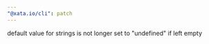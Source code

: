 ```yaml
---
"@xata.io/cli": patch
---
```


default value for strings is not longer set to "undefined" if left empty
